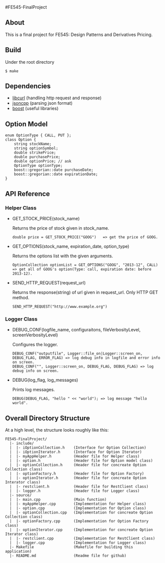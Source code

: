 #FE545-FinalProject

## About
This is a final project for FE545: Design Patterns and Derivatives Pricing. 

## Build
Under the root directory
```
$ make
```

## Dependencies
- [libcurl](http://curl.haxx.se/libcurl/)    (handling http request and response)
- [jsoncpp](http://jsoncpp.sourceforge.net/) (parsing json format)
- [boost](http://www.boost.org)              (useful libraries)


## Option Model

```
enum OptionType { CALL, PUT };
class Option {
	string stockName;
	string optionSymbol;
	double strikePrice;
	double purchasePrice;
	double optionPrice;	// ask
	OptionType optionType;
	boost::gregorian::date purchaseDate;
	boost::gregorian::date expirationDate;
}
```
## API Reference

### Helper Class

- GET_STOCK_PRICE(stock_name)
    
    Returns the price of stock given in stock_name.
    ```
	double price = GET_STOCK_PRICE("GOOG")	 => get the price of GOOG.
    ```

- GET_OPTIONS(stock_name, expiration_date, option_type)

    Returns the options list with the given arguments.
    ```
	OptionCollection optionList = GET_OPTIONS("GOOG", "2013-12", CALL) => get all of GOOG's option(Type: call, expiration date: before 2013-12).
    ```

- SEND_HTTP_REQUEST(request_url)
    
    Returns the response(string) of url given in request_url. Only HTTP GET method.
    ```
	SEND_HTTP_REQUEST("http://www.example.org")
    ```


### Logger Class

- DEBUG_CONF(logfile_name, configuraitons, fileVerbosityLevel, screenVerbosityLevel)

    Configures the logger.
    ```
	DEBUG_CONF("outputfile", Logger::file_on|Logger::screen_on, DEBUG_FLAG, ERROR_FLAG) => log debug info in logfile and error info on screen.
	DEBUG_CONF("", Logger::screen_on, DEBUG_FLAG, DEBUG_FLAG) => log debug info on screen.
    ```
- DEBUG(log_flag, log_messages)

    Prints log messages.
    ```
	DEBUG(DEBUG_FLAG, "hello " << "world"); => log message "hello world".
    ```

## Overall Directory Structure

At a high level, the structure looks roughly like this:

```
FE545-FinalProject/
  |- include/
  |  |- iOptionCollection.h    (Interface for Option Collection) 
  |  |- iOptionIterator.h      (Interface for Option Iterator)
  |  |- myAppHelper.h          (Header file for Helper class)
  |  |- option.h               (Header file for Option model class) 
  |  |- optionCollection.h     (Header file for concreate Option Collection class)
  |  |- optionFactory.h        (Header file for Option Factory)
  |  |- optionIterator.h       (Header file for concreate Option Interator class) 
  |  |- restclient.h           (Header file for RestClient class)
  |  |- logger.h               (Header file for Logger class)
  |- source/
  |  |- main.cpp               (Main function)
  |  |- myAppHelper.cpp        (Implementation for Helper class)
  |  |- option.cpp             (Implementation for Option class)
  |  |- optionCollection.cpp   (Implementation for concreate Option Collection class)
  |  |- optionFactory.cpp      (Implementation for Option Factory class)
  |  |- optionIterator.cpp     (Implementation for concreate Option Iterator class)
  |  |- restclient.cpp         (Implementation for RestClient class)
  |  |- logger.cpp             (Implementation for Logger class)
  |- Makefile                  (Makefile for building this application)
  |- README.md                 (Readme file for github)
```
